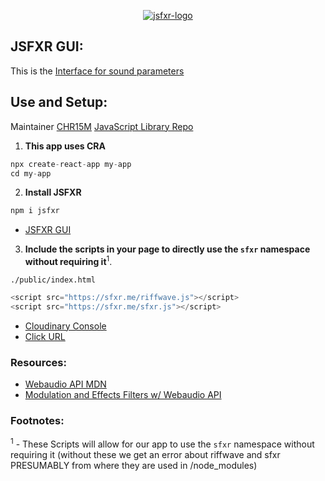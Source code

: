 <p align="center">
  <a href="https://github.com/ryo-ma/github-profile-trophy">
    <img src="https://github.com/colinwilliams91/jsfxr-presentation/assets/92059005/2420a9c1-f057-4550-bc05-3d5a1463259d" alt="jsfxr-logo" />
  </a>
</p>

## JSFXR GUI:
This is the [Interface for sound parameters](https://sfxr.me/)

## Use and Setup:
Maintainer [CHR15M](https://github.com/chr15m) [JavaScript Library Repo](https://github.com/chr15m/jsfxr#use)

1. **This app uses CRA**
```ts
npx create-react-app my-app
cd my-app
```
2. **Install JSFXR**
```ts
npm i jsfxr
```
- [JSFXR GUI](https://sfxr.me/)
3. **Include the scripts in your page to directly use the `sfxr` namespace without requiring it**<sup>1</sup>.

`./public/index.html`
```ts
<script src="https://sfxr.me/riffwave.js"></script>
<script src="https://sfxr.me/sfxr.js"></script>
```

- [Cloudinary Console](https://console.cloudinary.com/console/c-793d2e3467f8b7cba6fdcb67ba0f0e/media_library/search?q=)
- [Click URL](https://res.cloudinary.com/dbdyc4klu/video/upload/v1694301930/click_rqnmgv.wav)

### Resources:
- [Webaudio API MDN](https://developer.mozilla.org/en-US/docs/Web/API/Web_Audio_API)
- [Modulation and Effects Filters w/ Webaudio API](https://developer.mozilla.org/en-US/docs/Web/API/Web_Audio_API#defining_audio_effects_filters)

### Footnotes: 
<sup>1</sup> - These Scripts will allow for our app to use the `sfxr` namespace without requiring it (without these we get an error about riffwave and sfxr PRESUMABLY from where they are used in /node_modules)

